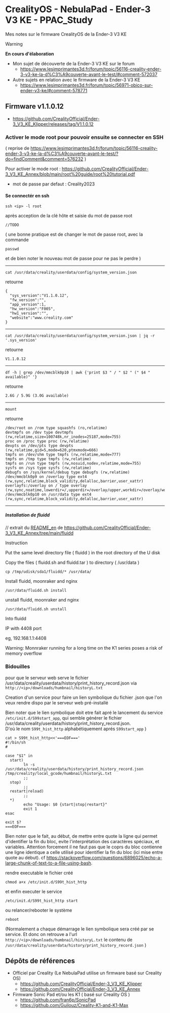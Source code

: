# CrealityOS - NebulaPad - Ender-3 V3 KE - PPAC_Study

Mes notes sur le firmware CrealityOS de la Ender-3 V3 KE 

> [!WARNING]
> **En cours d'élaboration**


- Mon sujet de découverte de la Ender-3 V3 KE sur le forum
  - https://www.lesimprimantes3d.fr/forum/topic/56116-creality-ender-3-v3-ke-la-d%C3%A9couverte-avant-le-test/#comment-572037
- Autre sujets en relation avec le firmware de la Ender-3 V3 KE
  - https://www.lesimprimantes3d.fr/forum/topic/56971-obico-sur-ender-v3-ke/#comment-578771


## Firmware v1.1.0.12 

- https://github.com/CrealityOfficial/Ender-3_V3_KE_Klipper/releases/tag/V1.1.0.12


### Activer le mode root pour pouvoir ensuite se connecter en SSH

( reprise de https://www.lesimprimantes3d.fr/forum/topic/56116-creality-ender-3-v3-ke-la-d%C3%A9couverte-avant-le-test/?do=findComment&comment=576232 )

Pour activer le mode root : https://github.com/CrealityOfficial/Ender-3_V3_KE_Annex/blob/main/root%20guide/root%20tutorial.pdf
 * mot de passe par defaut : Creality2023


#### Se connectér en ssh

~~~
ssh <ip> -l root
~~~
après acception de la clé hôte et saisie du mot de passe root
~~~
//TODO
~~~

( une bonne pratique est de changer le mot de passe root, avec la commande 
~~~
passwd
~~~
et de bien noter le nouveau mot de passe pour ne pas le perdre
)

---

~~~
cat /usr/data/creality/userdata/config/system_version.json
~~~
retourne
~~~
{
  "sys_version":"V1.1.0.12",
  "fw_version":"",
  "app_version":1,
  "hw_version":"F005",
  "hw1_version":"",
  "website":"www.creality.com"
}
~~~

---

~~~
cat /usr/data/creality/userdata/config/system_version.json | jq -r '.sys_version'
~~~
retourne
~~~
V1.1.0.12
~~~

---

~~~
df -h | grep /dev/mmcblk0p10 | awk {'print $3 " / " $2 " (" $4 " available)" '}
~~~
retourne
~~~
2.6G / 5.9G (3.0G available)
~~~

---

~~~
mount
~~~
retourne
~~~
/dev/root on /rom type squashfs (ro,relatime)
devtmpfs on /dev type devtmpfs (rw,relatime,size=100748k,nr_inodes=25187,mode=755)
proc on /proc type proc (rw,relatime)
devpts on /dev/pts type devpts (rw,relatime,gid=5,mode=620,ptmxmode=666)
tmpfs on /dev/shm type tmpfs (rw,relatime,mode=777)
tmpfs on /tmp type tmpfs (rw,relatime)
tmpfs on /run type tmpfs (rw,nosuid,nodev,relatime,mode=755)
sysfs on /sys type sysfs (rw,relatime)
debugfs on /sys/kernel/debug type debugfs (rw,relatime)
/dev/mmcblk0p9 on /overlay type ext4 (rw,sync,relatime,block_validity,delalloc,barrier,user_xattr)
overlayfs:/overlay on / type overlay (rw,sync,noatime,lowerdir=/,upperdir=/overlay/upper,workdir=/overlay/work)
/dev/mmcblk0p10 on /usr/data type ext4 (rw,sync,relatime,block_validity,delalloc,barrier,user_xattr)
~~~

---


##### Installation de fluidd

// extrait du [README_en](https://github.com/CrealityOfficial/Ender-3_V3_KE_Annex/blob/main/fluidd/README_en) de https://github.com/CrealityOfficial/Ender-3_V3_KE_Annex/tree/main/fluidd

Instruction

Put the same level directory file ( fluidd ) in the root directory of the U disk

Copy the files ( fluidd.sh and fluidd.tar ) to directory ( /usr/data )
~~~
cp /tmp/udisk/sda1/fluidd/* /usr/data/
~~~

Install fluidd, moonraker and nginx
~~~
/usr/data/fluidd.sh install
~~~

unstall fluidd, moonraker and nginx
~~~
/usr/data/fluidd.sh unstall
~~~

Into fluidd

IP with 4408 port

eg, 192.168.1.1:4408


Warning: Monnraker running for a long time on the K1 series poses a risk of memory overflow


### Bidouilles 
pour que le serveur web serve le fichier /usr/data/creality/userdata/history/print_history_record.json via `http://<ip>/downloads/humbnail/historyL.txt`

Creation d'un service pour faire un lien symbolique du fichier .json que l'on veux rendre dispo par le serveur web pré-installé

Bien noter que le lien symbolique doit etre fait apré le lancement du service `/etc/init.d/S99start_app`, qui semble générer le fichier /usr/data/creality/userdata/history/print_history_record.json.  
D'où le nom `S99t_hist_http` alphabétiquement aprés `S99start_app` )

~~~
cat > S99t_hist_http<<'===EOF==='
#!/bin/sh
#

case "$1" in
  start)
        ln -s /usr/data/creality/userdata/history/print_history_record.json /tmp/creality/local_gcode/humbnail/historyL.txt
        ;;
  stop)
        ;;
  restart|reload)
        ;;
  *)
        echo "Usage: $0 {start|stop|restart}"
        exit 1
esac

exit $?
===EOF===
~~~

Bien noter que le fait, au début, de mettre entre quote la ligne qui permet d'identifier la fin du bloc, evite l'interprétation des caractères spéciaux, et variables. Attention forcement il ne faut pas que le coprs du bloc contienne une ligne identique a celle utilisé pour identifier la fin du bloc (ici mise entre quote au début). cf https://stackoverflow.com/questions/6896025/echo-a-large-chunk-of-text-to-a-file-using-bash.

rendre executable le fichier créé
~~~
chmod a+x /etc/init.d/S99t_hist_http
~~~

et enfin executer le service 
~~~
/etc/init.d/S99t_hist_http start
~~~
ou relancer/rebooter le système
~~~
reboot
~~~

(Normalement a chaque démarrage le lien symbolique sera créé par se service. Et donc on retrouve a l'url `http://<ip>/downloads/humbnail/historyL.txt` le contenu de `/usr/data/creality/userdata/history/print_history_record.json` )

## Dépôts de références

- Officiel par Creality (Le NebulaPad utilise un firmware basé sur Creality OS)
  - https://github.com/CrealityOfficial/Ender-3_V3_KE_Klipper
  - https://github.com/CrealityOfficial/Ender-3_V3_KE_Annex
- Firmware Sonic Pad et/ou les K1 ( basé sur Creality OS )
  - https://github.com/fran6p/SonicPad
  - https://github.com/Guilouz/Creality-K1-and-K1-Max


